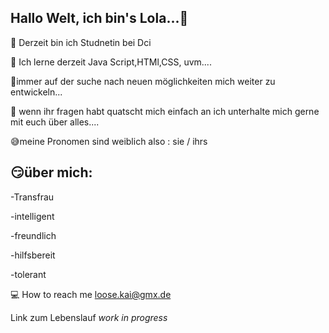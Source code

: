 ## Hallo Welt, ich bin's Lola...👋




:school_satchel: Derzeit bin ich Studnetin bei Dci

:book: Ich lerne derzeit Java Script,HTMl,CSS, uvm....

:high_heel:immer auf der suche nach neuen möglichkeiten mich weiter zu entwickeln...



:speech_balloon: wenn ihr fragen habt quatscht mich einfach an ich unterhalte mich gerne mit euch über alles....

:sweat_smile:meine Pronomen sind weiblich also : sie / ihrs

:smirk:über mich:
---
-Transfrau

-intelligent

-freundlich

-hilfsbereit

-tolerant

:computer: How to reach me loose.kai@gmx.de

Link zum Lebenslauf *work in progress*








<!--
**Lola218/Lola218** is a ✨ _special_ ✨ repository because its `README.md` (this file) appears on your GitHub profile.

Here are some ideas to get you started:

- 🔭 I’m currently working on ...
- 🌱 I’m currently learning ...
- 👯 I’m looking to collaborate on ...
- 🤔 I’m looking for help with ...
- 💬 Ask me about ...
- 📫 How to reach me: ...
- 😄 Pronouns: ...
- ⚡ Fun fact: ...
-->
